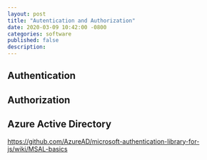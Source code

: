 ```yaml
---
layout: post
title: "Autentication and Authorization"
date: 2020-03-09 10:42:00 -0800
categories: software
published: false
description:
---
```


## Authentication

## Authorization

## Azure Active Directory
https://github.com/AzureAD/microsoft-authentication-library-for-js/wiki/MSAL-basics


